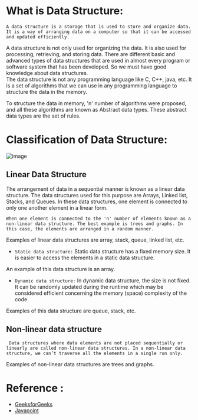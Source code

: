 # What is Data Structure:

` A data structure is a storage that is used to store and organize data. It is a way of arranging data on a computer so that it can be accessed and updated efficiently. `

A data structure is not only used for organizing the data. It is also used for processing, retrieving, and storing data. There are different basic and advanced types of data structures that are used in almost every program or software system that has been developed. So we must have good knowledge about data structures.\
The data structure is not any programming language like C, C++, java, etc. It is a set of algorithms that we can use in any programming language to structure the data in the memory.

To structure the data in memory, 'n' number of algorithms were proposed, and all these algorithms are known as Abstract data types. These abstract data types are the set of rules.

# Classification of Data Structure: 

![image](https://user-images.githubusercontent.com/106215707/193440581-ebe7886d-cb05-44db-9373-99fdf14f998d.png)

## Linear Data Structure

The arrangement of data in a sequential manner is known as a linear data structure. The data structures used for this purpose are Arrays, Linked list, Stacks, and Queues. In these data structures, one element is connected to only one another element in a linear form.

`When one element is connected to the 'n' number of elements known as a non-linear data structure. The best example is trees and graphs. In this case, the elements are arranged in a random manner.`

Examples of linear data structures are array, stack, queue, linked list, etc.

- `Static data structure:` Static data structure has a fixed memory size. It is easier to access the elements in a static data structure. 

An example of this data structure is an array.

- `Dynamic data structure:`  In dynamic data structure, the size is not fixed. It can be randomly updated during the runtime which may be considered efficient concerning the memory (space) complexity of the code. 

Examples of this data structure are queue, stack, etc.

## Non-linear data structure

` Data structures where data elements are not placed sequentially or linearly are called non-linear data structures. In a non-linear data structure, we can’t traverse all the elements in a single run only.`

Examples of non-linear data structures are trees and graphs.

# Reference : 
 
- [GeeksforGeeks](https://www.geeksforgeeks.org/data-structures/)
- [Javapoint](https://www.javatpoint.com/data-structure-tutorial)
